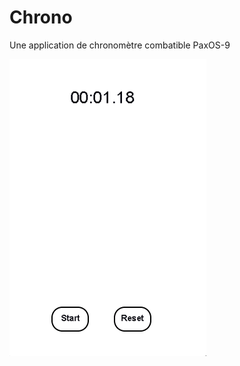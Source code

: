 # Chrono

Une application de chronomètre combatible PaxOS-9


![chrono](https://raw.githubusercontent.com/Slohwnix-s-Paxos-applications/Chrono/refs/heads/main/github_readme/chrono_screenshot_1.png)
